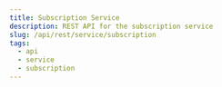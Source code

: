```yaml
---
title: Subscription Service
description: REST API for the subscription service
slug: /api/rest/service/subscription
tags:
  - api
  - service
  - subscription
---
```

